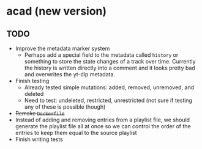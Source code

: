 # acad (new version)

## TODO

- Improve the metadata marker system
  - Perhaps add a special field to the metadata called `history` or something to store the state changes
    of a track over time. Currently the history is written directly into a comment and it looks pretty bad
    and overwrites the yt-dlp metadata.
- Finish testing
  - Already tested simple mutations: added, removed, unremoved, and deleted
  - Need to test: undeleted, restricted, unrestricted (not sure if testing any of these is possible though)
- ~~Remake `Dockerfile`~~
- Instead of adding and removing entries from a playlist file, we should generate the playlist
  file all at once so we can control the order of the entries to keep them equal to the source playlist
- Finish writing tests
